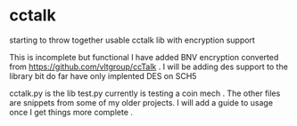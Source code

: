 # cctalk
starting to throw together usable cctalk lib with encryption support


This is incomplete but functional I have added BNV encryption converted from https://github.com/vltgroup/ccTalk .
I will be adding des support to the library bit do far have only implented DES on SCH5

cctalk.py is the lib test.py currently is testing a coin mech . The other files are snippets from some of my older projects.  I will add a guide to usage once I get things more complete .

